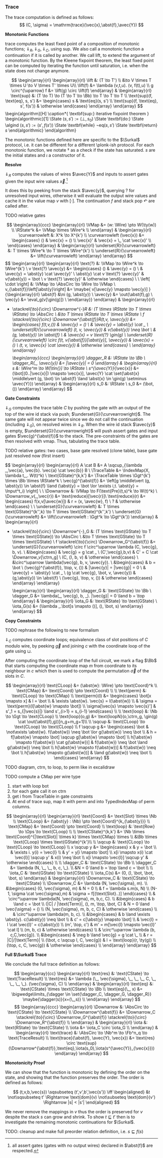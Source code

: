 

### Trace

The trace computation is defined as follows:
$$
(C, \sigma) = \mathrm{trace}(\vec{x},\abst{f},\avec{Y})
$$

**Monotonic Functions**

$\text{trace}$ computes the least fixed point of a composition of monotonic functions; $\Downarrow_R, \Downarrow_G, \Downarrow_C$, using $\text{sup}$. We also call a monotonic function a continuation if it is called by another. We call lift, to extend the argument of a monotonic function. By the Kleene fixpoint theorem, the least fixed point can be computed by iterating the function until saturation, i.e. when the state does not change anymore.

$$
\begin{array}{rl}
\begin{array}{rl}
\lift &: (T \to T') \\
&\to V \times T \times U \to V \times T' \times U\\
\lift(f) &= \lambda (v,t,u). (v, f(t),u) \\
g \circ^{\uparrow} f &= \lift(g) \circ \lift(f) 
\end{array} &
\begin{array}{rl}
\text{sup} &: (T \to T) \to (T \to T \to \Bb) \to T \to T \to T \\
\text{sup}(f, \text{eq}, s, s') &= \begin{cases}
s & \text{eq}(s, s') \\
\text{sup}(f, \text{eq}, s', f(s')) & \otherwise
\end{cases}
\end{array}
\end{array}
$$
\begin{algorithm}[H]
\caption*{
  \textbf{sup:} iterative fixpoint theorem
}
\begin{algorithmic}[1]
  \State $(s,s') := (\bot, s_0)$
  \State \textbf{do:}
    \State \algind $(s,s') := (s',f(s'))$
    \State \textbf{while} $\neg\text{eq}(s,s')$
  \State \textbf{return} $s$
  \end{algorithmic}
\end{algorithm}

The monotonic functions defined here are specific to the $\Surkal$ protocol, i.e. it can be different for a different \plonk-ish protocol. For each monotonic function, we notate $\dagger$ as a check if the state has saturated. $s$ are the initial states and $\iota$ a constructor of it. 

**Resolve**

$\Downarrow_R$ computes the values of wires $\avec{Y}$ and inputs to assert gates given the input wire values $\vec{x}$.[^respect]

[^respect]: all assert gates (gates with no output wires) declared in $\abst{f}$ are respected.

 
It does this by peeking from the stack $\avec{y}$, querying $\text{?}$ for unresolved input wires, otherwise it will evaluate the output wire values and cache it in the value map $v$ with $[\cdot]$. The continuation $f$ and stack pop $\curvearrowleft$ are called after.

TODO relative gates

$$
\begin{array}{ccc}
\begin{array}{rl}
\VMap &= (w: \Wire) \pto W(\ty(w)) \\
\RState^k &= \VMap \times \Wire^k \\
\end{array}
&
\begin{array}{rl}
\curvearrowleft &: X^k \to X^{k'} \\
\curvearrowleft (\vec{x}) &= \begin{cases}
() & \vec{x} = () \\
\vec{x}' & \vec{x} = \_ \cat \vec{x}' \\
\end{cases}
\end{array}
&
\begin{array}{rl}
\underset{R}{\curvearrowleft} &: T \times \Wire^k \to T \times \Wire^{k'} \\
\underset{R}{\curvearrowleft} &= \lift(\curvearrowleft)
\end{array}
\end{array}
$$
$$
\begin{array}{rl}
\begin{array}{rl}
\text{?} &: \VMap \to \Wire^k \to \Wire^{k'} \\
v \text{?} \avec{y} &= \begin{cases}
() & \avec{y} = () \\
& \avec{y} = \abst{y} \cat \avec{y}' \\
\abst{y} \cat v \text{?} \avec{y}' & v(\abst{y}) = \bot \\
v \text{?} \avec{y}' & \otherwise
\end{cases} \\
\\
\left[ \cdot \right] &: \VMap \to \AbsCirc \to \Wire \to \VMap \\
v_{\abst{f}}\left[\abst{y}\right] &= \maybe{
  v[\avec{y} \mapsto \vec{y}]
}{\begin{array}{rl}
  \abst{f} &\ni (g, \abst{y}) \\
  \avec{y} &= \out(\abst{f},g) \\
  \vec{y} &= \eval_g(v[\gin(g)]) \\
\end{array}}
\end{array}
&
\begin{array}{rl}
- \stackrel{\to}{\circ} \Downarrow^{-}_R &: (T \times \RState \to T \times \RState) \to \AbsCirc \\
&\to T \times \RState \to T \times \RState \\
f \stackrel{\to}{\circ} \Downarrow^{\abst{f}}_R(t,v, \avec{y}) &= \begin{cases}
f(t,v,()) & \avec{y} = () \\
 & \avec{y} = \abst{y} \cat \_ \\
\underset{R}{\curvearrowleft} (t, v, \avec{y}) & v(\abst{y}) \neq \bot \\
 & (g, \abst{y}) \in \abst{f} \\
 & \avec{x} = v \text{?} \gin(g) \\
\underset{R}{\curvearrowleft} \circ f(t, v_{\abst{f}}[\abst{y}], \avec{y}) 
 & \avec{x} = () \\
(t, v, \avec{x} \cat \avec{y}) & \otherwise
\end{cases} \\
\end{array}
\end{array}
$$
$$
\begin{array}{ccc}
\begin{array}{rl}
\dagger_R &: \RState \to \Bb \\
\dagger_R(\_, \avec{y}) &= |\avec{y}| = 0 
\end{array}
&
\begin{array}{rl}
s &: \Wire^m \to W[\tin{}] \to \RState \\
s^{\avec{Y}}_{\vec{x}} &= (\bot[(0..|\vec{x}|) \mapsto \vec{x}], \avec{Y} \cat \set{\abst{x} \middle\vert (g, \bot) \in \abst{f} \land \abst{x} \in \gin(g) \setminus \avec{Y}})
\end{array}
&
\begin{array}{rl}
s_0 &: \RState \\
s_0 &= (\bot, ())
\end{array}
\end{array}
$$

**Gate Constraints**

$\Downarrow_G$ computes the trace table $C$ by pushing the gate with an output of the top of the wire id stack via push; $\underset{G}{\curvearrowright}$. The same gate will not appear twice since we do not call the continuation (including $\Downarrow_G$), on resolved wires in $\Downarrow_R$. When the wire id stack $\avec{y}$ is empty, $\underset{G}{\curvearrowright}$ will push assert gates and input gates $\vec{g}^{\abst{f}}$ to the stack. The pre-constraints of the gates are then resolved with vmap. Thus, tabulating the trace table.

TODO relative gates: two cases, base gate resolved (clone table), base gate just resolved now (first insert)

$$
\begin{array}{rl}
\begin{array}{rl}
A \cat B &= A \sqcup_{\lambda \_,\vec{a}, \vec{b}. \vec{a} \cat \vec{b}} B \\
\TraceTable &= \IndexMap(X, \lambda t,\_. W(t)^k) \\
\text{GState}^{k,k'} &= \TraceTable \times \Ggt^{k'} \times \Bb \times \RState^k \\
\vec{g}^{\abst{f}} &= \left[g \middle\vert (g, \abst{y}) \in \abst{f} \land (\abst{y} = \bot \lor \exists i,t. \abst{y} = \Input^t_i) \right] \\
\\
\Downarrow &: \VMap \to F(\text{Pre}(t,s)^k \to W(t)^k) \\
\Downarrow_v(\_,\vec{r}) &= \text{reduce}[\vec{r}]\\
\text{reduce}(r) &= \begin{cases}
f(x,v[\avec{w}]) & r = (x, \avec{w}, f) \\
? & \otherwise
\end{cases} \\
\\
\underset{G}{\curvearrowleft} &: T \times \text{GState}^{k'',k} \to T \times \text{GState}^{k'',k'} \\
\underset{G}{\curvearrowleft} &= \lift(\curvearrowleft : \Ggt^k \to \Ggt^{k'})
\end{array} &
\begin{array}{rl}
- \stackrel{\to}{\circ} \Downarrow^{-}_G &: (T \times \text{GState} \to T \times \text{GState}) \to \AbsCirc \\
&\to T \times \text{GState} \to T \times \text{GState} \\
f \stackrel{\to}{\circ} \Downarrow_G^{\abst{f}} &= \underset{G}{\curvearrowleft} \circ f \circ^\uparrow \lambda (C, \vec{g}, b, v). \\
&\begin{cases}
& \vec{g} = g \cat \_ \\
(C',\vec{g},b,v)
& C' = C \cat \Downarrow_v[\ctrn_g] \\
(C, (), b, v)
& \otherwise
\end{cases} \\
&\circ^\uparrow \lambda(\vec{g}, b, v, \avec{y}). \\
&\begin{cases}
& b = \bot \\
(\vec{g}^{\abst{f}}, \top, v, ())
& |\avec{y}| = |\vec{g}| = 0 \\
& \avec{y} = \abst{y} \cat \_ \\
(g \cat \vec{g}, \bot, v, \avec{y})
& (g,\abst{y}) \in \abst{f} \\
(\vec{g}, \top, v, ())
& \otherwise
\end{cases}
\end{array}
\end{array}
$$
$$
\begin{array}{rl}
\begin{array}{rl}
\dagger_G &: \text{GState} \to \Bb \\
\dagger_G &= \lambda(\_, \vec{g}, b, \_). |\vec{g}| = 0 \land b = \top
\end{array} &
\begin{array}{rl}
\iota_G &: \text{RState} \to \text{GState} \\
\iota_G(s) &= (\lambda \_.\bot[s \mapsto ()], (), \bot, s)
\end{array}
\end{array}
$$

**Copy Constraints**

TODO rephrase the following to new formalism

$\Downarrow_C$ computes coordinate loops; equivalence class of slot positions of $C$ modulo wire, by peeking $\vec{g}$ and joining $c$ with the coordinate loop of the gate using $\sqcup$.

After computing the coordinate loop of the full circuit, we mark a flag $\Bb$ that starts computing the coordinate map $m$ from coordinate to its neighbour in $c$ which then is used to compute the permutation $\vec{\sigma}$ of the slots in $C$.

$$
\begin{array}{rl}
\text{CLoop} &= (\abst{w}: \Wire) \pto \text{Coord}^k \\
\text{CMap} &= \text{Coord} \pto \text{Coord} \\
\\
\text{perm} &: \text{CLoop} \to \text{CMap} \\
\text{perm}(l) &= \begin{cases}
\bot[x \mapsto x] & l = \bot \\
& \exists \abst{w}. \vec{s} = l(\abst{w}) \\
& \sigma = \text{perm}(l[\abst{w} \mapsto \bot]) \\
\sigma[\vec{s} \mapsto \vec{s}'] & s'_1 = s_{|\vec{s}|} \land s'_{i>1} = s_{i-1}
\end{cases} \\
\\
\text{loop} &: \Nb \to \Ggt \to \text{CLoop} \\
\text{loop}(o,g) &= \text{loopN}(o,\ctrn_g, \gin(g) \cat \out(\abst{f},g))[n_g+m_g+1]\\
\\
\sqcup &: \text{CLoop} \to \text{CLoop} \to \text{CLoop} \\
f \sqcup g &= \begin{cases}
\bot & \not\exists \abst{w}. f(\abst{w}) \neq \bot \lor g(\abst{w}) \neq \bot \\
& h = f[\abst{w} \mapsto \bot] \sqcup g[\abst{w} \mapsto \bot] \\
h[\abst{w} \mapsto f(\abst{w}) \cat g(\abst{w})] & f(\abst{w}) \neq \bot \land g(\abst{w}) \neq \bot \\
h[\abst{w} \mapsto f(\abst{w})] & f(\abst{w}) \neq \bot \\
h[\abst{w} \mapsto g(\abst{w})] & \land g(\abst{w}) \neq \bot \\
\end{cases}
\end{array}
$$

TODO diagram, ctrn, to loop, to perm like in excalidraw

TODO compute a CMap per wire type

1. start with loop bot
2. for each gate call it on ctrn
3. get i from TraceTable in gate constraints
4. At end of trace sup, map it with perm and into TypedIndexMap of perm columns.

$$
\begin{array}{rl}
\begin{array}{rl}
\text{Coord} &= \text{Slot} \times \Nb \\
\text{CLoop} &= (\abst{y} : \Nb) \pto \text{Coord}^{k_{\abst{y}}} \\
\text{CMap} &= \text{Coord} \pto \text{Coord} \\
\text{loop} &: \text{Row} \to \Ops \to \text{CLoop} \\
\\
\text{CState}^{k,k'} &= \Nb \times \text{Coord}^{|\text{Slot}| \times k} \times \text{CMap} \times \\
&\Bb \times \text{CLoop} \times \text{GState}^{k'}\\
\\
\sqcup &: \text{CLoop} \to \text{CLoop} \to \text{CLoop} \\
x \sqcup y &= \begin{cases}
x & y = \bot \\
& \exists i. y(i) = \vec{l} \\
& y' = y[i \mapsto \bot] \\
x[i \mapsto x(i) \cat \vec{l}] \sqcup y'
& x(i) \neq \bot \\
x[i \mapsto \vec{l}] \sqcup y'
& \otherwise
\end{cases} \\
\\
\dagger_C &: \text{CState} \to \Bb \\
\dagger_C &= \lambda (N, \_, \_, b, c, \_). \\
&N = 0 \land b = \top \land c = \bot \\
\\
\iota_C &: \text{GState} \to \text{CState} \\
\iota_C(s) &= (0, (), \bot, \bot, \bot, s)
\end{array}
&
\begin{array}{rl}
\Downarrow_C &: \text{CState} \to \text{CState} \\
\Downarrow_C &= \lambda (N, \vec{\sigma}, m). \\
&\begin{cases}
(0, \vec{\sigma}, m) & N = 0 \\
& f = \lambda s.m(s, N) \\
(N-1, \sigma \cat \vec{\sigma},m)
& \sigma = f[(\text{Slot}..)]
\end{cases} \\
& \circ^\uparrow \lambda(N, \vec{\sigma}, m, b,c, C). \\
&\begin{cases}
& b \land c = \bot \\
(|C| / |\text{Term}|, (), m, \top, \bot, C)
& N = 0 \land  \vec{\sigma} = () \\
(N, \vec{\sigma}, m, b, c, C)
& \otherwise
\end{cases} \\
& \circ^\uparrow \lambda(m, b, c). \\
&\begin{cases}
& b \land \exists \abst{y}. c(\abst{y}) \neq \bot \\
& c' = c[\abst{y} \mapsto \bot] \\
& \vec{l} = l \cat \vec{l}' = c(\abst{y}) \\
(m', \top, c')
& m' = m[\vec{l} \mapsto \vec{l}' \cat l] \\
(m, b, c) & \otherwise
\end{cases} \\
& \circ^\uparrow \lambda (b, c,C,\vec{g}). \\
&\begin{cases}
& \neg b \land \vec{g} = g \cat \_ \\
& r = |C|/|\text{Term}| \\
(\bot, c \sqcup l, C, \vec{g})
& l = \text{loop}(r, \ty(g)) \\
(\top, c, C, \vec{g}) & \otherwise
\end{cases} \\
\end{array}
\end{array}
$$

**Full $\Surkal$ Trace**

We conclude the full trace definition as follows:

$$
\begin{array}{cc}
\begin{array}{rl}
\text{res} &: \text{CState} \to \text{TraceResult} \\
\text{res} &= \lambda (\_, \vec{\sigma}, \_, \_, \_, C, \_, \_, \_, \_). (\vec{\sigma}, C) \\
\end{array}
&
\begin{array}{rl}
\text{eq} &: \text{CState} \times \text{CState} \to \Bb \\
\text{eq}(\_, x) &= \bigwedge\limits_{\dagger \in \set{\dagger_C, \dagger_G, \dagger_R}} \maybe{\dagger(s)}{x=(\_,s)} \\
\end{array}
\end{array}
$$
$$
\begin{array}{ccc}
\begin{array}{rl}
\Downarrow &: \AbsCirc \to \text{CState} \to \text{CState} \\
\Downarrow^{\abst{f}} &= \Downarrow_C \stackrel{\to}{\circ} \Downarrow_G^{\abst{f}} \stackrel{\to}{\circ} \Downarrow_R^{\abst{f}} \\
\end{array}
&
\begin{array}{rl}
\iota &: \text{RState} \to \text{CState} \\
\iota &= \iota_C \circ \iota_G \\
\end{array}
&
\begin{array}{rl}
\text{trace} &: \AbsCirc \to \Nb^m \to \Fb^n_q \to \text{TraceResult} \\
\text{trace}(\abst{f}, \avec{Y}, \vec{x})
&= \text{res} \circ \text{sup}(\Downarrow^{\abst{f}},\text{eq},\iota(s_0),\iota(s^{\avec{Y}}_{\vec{x}}))
\end{array}
\end{array}
$$

**Monotonicity Proof**

We can show that the function is monotonic by defining the order on the state, and showing that the function preserves the order. The order is defined as follows:

$$
(t,v,b,\vec{s}) \sqsubseteq (t',v',b',\vec{s'}) \iff
\begin{aligned}
  &t \not\sqsubseteq t' \Rightarrow \text{dom}(v) \not\subseteq \text{dom}(v') \Rightarrow |s| < |s'|
\end{aligned}
$$

We never remove the mappings in $v$ thus the order is preserved for $v$ despite the stack $s$ can grow and shrink. To show $t \sqsubseteq t'$ then is to investigate the remaining monotonic continuations for $\Surkal$.

TODO: cleanup and make full preorder relation definition, i.e. $s \sqsubseteq f(s)$
